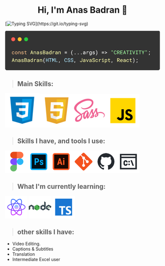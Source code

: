 <h1 align="center">Hi, I'm Anas Badran 👋</h1>

<!--<h2 align="center"><u>Self-taught</u> Front-end Developer</h2>-->

[![Typing SVG](https://readme-typing-svg.demolab.com?font=Fira+Code&weight=500&size=22&duration=3500&pause=2000&color=8992F7&center=true&multiline=true&width=578&height=100&lines=Self-taught+Front-end+Web+Developer,;Passionate+about+learning%2C+and+learning.)](https://git.io/typing-svg)

<!--<h3 align="center"> I love learning new things, and I love what I do even more, constantly improving my skills and my knowledge</h3>-->

<p align="center">
<img title="" src="./imgs/code.png" alt="Image" width="543">
</p>

> ## Main Skills:

<img  src="./imgs/main/html.png" title="HTML" alt="HTML" width="111"><img src="./imgs/main/css.png" title="CSS" alt="CSS" width="109"><img src="./imgs/main/sass.png" title="SASS || SCSS" alt="SASS" width="109"><img src="./imgs/main/JS.png" title="JavaScript" alt="JavaScript" width="109">

> ## Skills I have, and tools I use:

<img title="Figma" src="./imgs/sub/figma.png" alt="Figma" width="73"><img title="Adobe Photoshope" src="./imgs/sub/photoshop.png" alt="Adobe Photoshope" width="73"><img title="Adobe Illustrator" src="./imgs/sub/ai.png" alt="Adobe Illustrator" width="73"><img title="Git" src="./imgs/sub/git.png" alt="Git" width="73"><img title="GitHub" src="./imgs/sub/github.png" alt="GitHub" width="73"><img title="Command Line" src="./imgs/sub/cmd.png" alt="Command Line" width="73">

> ## What I'm currently learning:

<img title="React" src="./imgs/current/react.png" alt="React" width="73">    <img title="NodeJS" src="./imgs/current/node.png" alt="NOdeJS" width="73">    <img title="TypeScript" src="./imgs/current/typescript.png" alt="TypeScript" width="73">

> ## other skills I have:

- Video Editing.
- Captions & Subtitles
- Translation
- Intermediate Excel user
